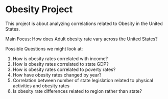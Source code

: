 # Obesity Project
This project is about analyzing correlations related to Obesity in the United States.

Main Focus: How does Adult obesity rate vary across the United States?

Possible Questions we might look at:
1. How is obesity rates correlated with income?
2. How is obesity rates correlated to state GDP?
3. How is obesity rates correlated to poverty rates?
4. How have obesity rates changed by year?
5. Correlation between number of state legislation related to physical activities and obesity rates
6. Is obesity rate differences related to region rather than state?
